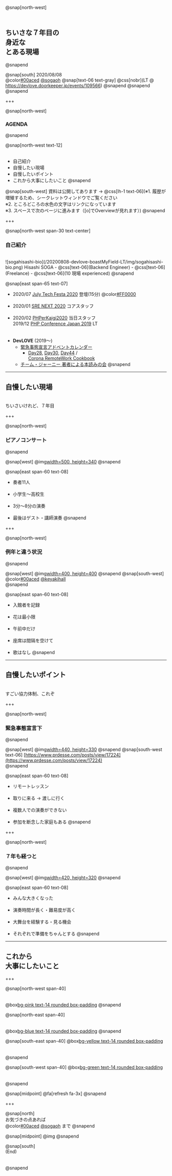 @snap[north-west]
## <br>ちいさな７年目の<br>身近な<br>とある現場
@snapend

@snap[south]
2020/08/08  
@color[#00aced](@fa[twitter-square]) [@sogaoh](http://twitter.com/sogaoh)
@snap[text-06 text-gray]
@css[nobr](LT @ https://devlove.doorkeeper.jp/events/109566)
@snapend
@snapend
@snapend


+++

@snap[north-west]
### AGENDA
@snapend

@snap[north-west text-12]
<br><br>
- 自己紹介
- 自慢したい現場
- 自慢したいポイント
- これから大事にしたいこと
@snapend

@snap[south-west]
資料は公開してあります -> []() 
@css[lh-1 text-06](※1. 履歴が増殖するため、シークレットウィンドウでご覧ください<br>※2. ところどころの水色の文字はリンクになっています<br>※3. スペースで次のページに進みます（[o]でOverviewが見れます）)
@snapend


+++

@snap[north-west span-30 text-center]
### 自己紹介
<br>
![sogahisashi-bio](/20200808-devlove-boastMyField-LT/img/sogahisashi-bio.png)  
Hisashi SOGA  
- @css[text-06](Backend Engineer)
- @css[text-06](Freelance)
- @css[text-06](10 現場 experienced)
@snapend

@snap[east span-65 text-07]
<br>
- 2020/07 [July Tech Festa 2020](https://sogaoh.hatenablog.com/entry/2020/07/25/233956) 登壇(15分) @color[#FF0000](@fa[youtube-play]) <!-- https://www.youtube.com/channel/UCKLoUvohjwyohYzKTRyeUBQ/videos --><br><br>
- 2020/01 [SRE NEXT 2020](https://sogaoh.hatenablog.com/entry/2020/01/27/083113) コアスタッフ<br><br>
- 2020/02 [PHPerKaigi2020](https://sogaoh.hatenablog.com/entry/2020/02/11/180000) 当日スタッフ<br>2019/12 [PHP Conference Japan 2019](https://sogaoh.hatenablog.com/entry/2019/12/02/100752) LT<br><br><br>
- **DevLOVE** (2019〜)
    - [緊急事態宣言アドベントカレンダー](https://chouseisan.com/s?h=73b9f7603bd142a08ab69f347e6f5f72) 
        - [Day28](https://esa-pages.io/p/sharing/6641/posts/849/65c745672684afb646cb.html), [Day30](https://note.com/sogaoh/n/n63e82fff9fff), [Day44](https://note.com/sogaoh/n/n658aef017fcb) / <br>[Corona RemoteWork Cookbook](https://devlove.github.io/knowledge-of-remotework/)
    - [チーム・ジャーニー 著者による本読みの会](https://arekore.sogaoh.space/notes/tag/%E3%83%81%E3%83%BC%E3%83%A0%E3%82%B8%E3%83%A3%E3%83%BC%E3%83%8B%E3%83%BC)
@snapend


--- 

## 自慢したい現場
<br>
ちいさいけれど、７年目


+++

@snap[north-west]
### ピアノコンサート
@snapend

@snap[west]
@img[width=500, height=340](/20200808-devlove-boastMyField-LT/img/cover.jpg)
@snapend

@snap[east span-60 text-08]
- 奏者11人<br><br>
- 小学生〜高校生<br><br>
- 3分〜8分の演奏<br><br>
- 最後はゲスト・講師演奏
@snapend


+++

@snap[north-west]
### 例年と違う状況
@snapend

@snap[west]
@img[width=400, height=400](/20200808-devlove-boastMyField-LT/img/k5laspeF_400x400.jpg)
@snapend
@snap[south-west]
@color[#00aced](@fa[twitter-square]) [@keyakihall](https://twitter.com/keyakihall)
<br>
@snapend

@snap[east span-60 text-08]
- 入館者を記録<br><br>
- 花は最小限<br><br>
- 午前中だけ<br><br>
- 座席は間隔を空けて<br><br>
- 歌はなし
@snapend


--- 

## 自慢したいポイント
<br>
すごい協力体制、これぞ

+++

@snap[north-west]
### 緊急事態宣言下
@snapend

@snap[west]
@img[width=440, height=330](/20200808-devlove-boastMyField-LT/img/14310ec654dd886283124f2e0d060b1e.jpg)
@snapend
@snap[south-west text-06]
[https://www.prdesse.com/posts/view/17224](https://www.prdesse.com/posts/view/17224)
<br>
@snapend

@snap[east span-60 text-08]
- リモートレッスン<br><br>
- 取りに来る -> 渡しに行く<br><br>
- 複数人での演奏ができない<br><br>
- 参加を断念した家庭もある
@snapend


+++

@snap[north-west]
### ７年も経つと
@snapend

@snap[west]
@img[width=420, height=320](/20200808-devlove-boastMyField-LT/img/20170625niiza.jpg)
@snapend

@snap[east span-60 text-08]
- みんな大きくなった<br><br>
- 演奏時間が長く・難易度が高く<br><br>
- 大舞台を経験する・見る機会<br><br>
- それぞれで準備をちゃんとする
@snapend


--- 

## これから<br>大事にしたいこと


+++

@snap[north-west span-40] <!-- fragment] -->
<br><br><br>
@box[bg-pink text-14 rounded box-padding](着　実)
@snapend

@snap[north-east span-40] <!-- fragment] -->
<br><br><br>
@box[bg-blue text-14 rounded box-padding](共　和)
@snapend

@snap[south-east span-40] <!-- fragment] -->
@box[bg-yellow text-14 rounded box-padding](柔　軟)
<br><br><br>
@snapend

@snap[south-west span-40] <!-- fragment] -->
@box[bg-green text-14 rounded box-padding](継　続)
<br><br><br>
@snapend

@snap[midpoint] <!-- fragment] -->
@fa[refresh fa-3x]
@snapend


+++

@snap[north]
<br>
お気づきの点あれば<br>@color[#00aced](@fa[twitter-square]) [@sogaoh](http://twitter.com/sogaoh) まで
@snapend


@snap[midpoint]
@img[](/20200808-devlove-boastMyField-LT/img/IMG_2262.png)
@snapend


@snap[south]  
(End)  
<br><br>
@snapend

